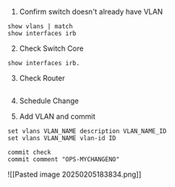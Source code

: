 
1. Confirm switch doesn't already have VLAN
```
show vlans | match 
show interfaces irb
```

2. Check Switch Core 

```
show interfaces irb.
```

3. Check Router 

```

```

4. Schedule Change 

5. Add VLAN and commit
```
set vlans VLAN_NAME description VLAN_NAME_ID
set vlans VLAN_NAME vlan-id ID

commit check
commit comment "OPS-MYCHANGENO"
```


![[Pasted image 20250205183834.png]]